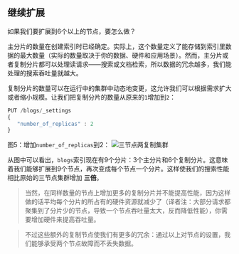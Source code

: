 ## 继续扩展
如果我们要扩展到6个以上的节点，要怎么做？

主分片的数量在创建索引时已经确定。实际上，这个数量定义了能存储到索引里数据的最大数量（实际的数量取决于你的数据、硬件和应用场景）。然而，主分片或者复制分片都可以处理读请求——搜索或文档检索，所以数据的冗余越多，我们能处理的搜索吞吐量就越大。

复制分片的数量可以在运行中的集群中动态地变更，这允许我们可以根据需求扩大或者缩小规模。让我们把复制分片的数量从原来的`1`增加到`2`：

```Javascript
PUT /blogs/_settings
{
   "number_of_replicas" : 2
}
```

图5：增加`number_of_replicas`到2：
![三节点两复制集群](https://raw.githubusercontent.com/looly/elasticsearch-definitive-guide-cn/master/images/elas_0205.png)

从图中可以看出，`blogs`索引现在有9个分片：3个主分片和6个复制分片。这意味着我们能够扩展到9个节点，再次变成每个节点一个分片。这样使我们的搜索性能相比原始的三节点集群增加 **三倍**。

> 当然，在同样数量的节点上增加更多的复制分片并不能提高性能，因为这样做的话平均每个分片的所占有的硬件资源就减少了（译者注：大部分请求都聚集到了分片少的节点，导致一个节点吞吐量太大，反而降低性能），你需要增加硬件来提高吞吐量。

> 不过这些额外的复制节点使我们有更多的冗余：通过以上对节点的设置，我们能够承受两个节点故障而不丢失数据。
